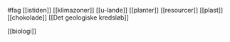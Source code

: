 #fag 
[[istiden]]
[[klimazoner]]
[[u-lande]]
[[planter]]
[[resourcer]]
[[plast]]
[[chokolade]]
[[Det geologiske kredsløb]]





























[[biologi]]